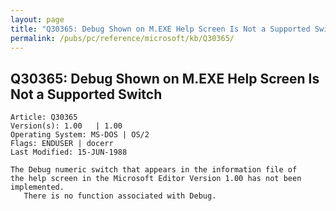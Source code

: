 ```yaml
---
layout: page
title: "Q30365: Debug Shown on M.EXE Help Screen Is Not a Supported Switch"
permalink: /pubs/pc/reference/microsoft/kb/Q30365/
---
```


## Q30365: Debug Shown on M.EXE Help Screen Is Not a Supported Switch

	Article: Q30365
	Version(s): 1.00   | 1.00
	Operating System: MS-DOS | OS/2
	Flags: ENDUSER | docerr
	Last Modified: 15-JUN-1988
	
	The Debug numeric switch that appears in the information file of
	the help screen in the Microsoft Editor Version 1.00 has not been
	implemented.
	   There is no function associated with Debug.
